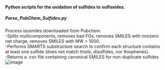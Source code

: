 #### Python scripts for the oxidation of sulfides to sulfoxides. 


##### Parse_PubChem_Sulfides.py
Process isosmiles downloaded from Pubchem.  
-Splits multicomponents, removes bad FGs, removes SMILES with nonzero net charge, removes SMILES with MW > 1000.  
-Performs SMARTS substructure search to confirm each structure contains at least one sulfide (does not match thiols, disulfides, nor thiophenes).  
-Returns a .csv file containing canonical SMILES for non-duplicate sulfides  
![image](https://user-images.githubusercontent.com/49004818/184212482-d9021d20-f924-40df-a2d0-d993e01ac6b9.png)

